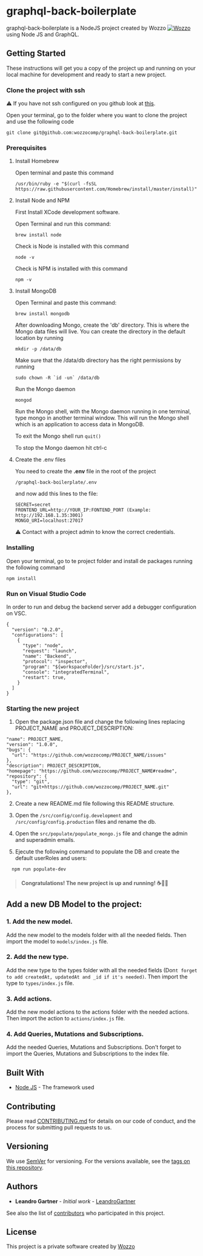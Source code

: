 # graphql-back-boilerplate

graphql-back-boilerplate is a NodeJS project created by Wozzo [![Wozzo](https://www.wozzo.es/favicon.ico 'Wozzo')](https://www.wozzo.es) using Node JS and GraphQL.

## Getting Started

These instructions will get you a copy of the project up and running on your local machine for development and ready to start a new project.

### Clone the project with ssh

⚠️ If you have not ssh configured on you github look at [this](https://help.github.com/en/articles/generating-a-new-ssh-key-and-adding-it-to-the-ssh-agent).

Open your terminal, go to the folder where you want to clone the project and use the following code

```
git clone git@github.com:wozzocomp/graphql-back-boilerplate.git
```

### Prerequisites

1. Install Homebrew

   Open terminal and paste this command

   ```
   /usr/bin/ruby -e "$(curl -fsSL https://raw.githubusercontent.com/Homebrew/install/master/install)"
   ```

2. Install Node and NPM

   First Install XCode development software.

   Open Terminal and run this command:

   ```
   brew install node
   ```

   Check is Node is installed with this command

   ```
   node -v
   ```

   Check is NPM is installed with this command

   ```
   npm -v
   ```

3. Install MongoDB

   Open Terminal and paste this command:

   ```
   brew install mongodb
   ```

   After downloading Mongo, create the 'db' directory. This is where the Mongo data files will live. You can create the directory in the default location by running

   ```
   mkdir -p /data/db
   ```

   Make sure that the /data/db directory has the right permissions by running

   ```
   sudo chown -R `id -un` /data/db
   ```

   Run the Mongo daemon

   ```
   mongod
   ```

   Run the Mongo shell, with the Mongo daemon running in one terminal, type mongo in another terminal window. This will run the Mongo shell which is an application to access data in MongoDB.

   To exit the Mongo shell run `quit()`

   To stop the Mongo daemon hit ctrl-c

4. Create the .env files

   You need to create the **.env** file in the root of the project

   ```
   /graphql-back-boilerplate/.env
   ```

   and now add this lines to the file:

   ```
   SECRET=secret
   FRONTEND_URL=http://YOUR_IP:FONTEND_PORT (Example: http://192.168.1.35:3001)
   MONGO_URI=localhost:27017
   ```


    ⚠️ Contact with a project admin to know the correct credentials.

### Installing

Open your terminal, go to te project folder and install de packages running the following command

```
npm install
```

### Run on Visual Studio Code

In order to run and debug the backend server add a debugger configuration on VSC.

```
{
  "version": "0.2.0",
  "configurations": [
    {
      "type": "node",
      "request": "launch",
      "name": "Backend",
      "protocol": "inspector",
      "program": "${workspaceFolder}/src/start.js",
      "console": "integratedTerminal",
      "restart": true,
    }
  ]
}
```

### Starting the new project

1. Open the package.json file and change the following lines replacing PROJECT_NAME and PROJECT_DESCRIPTION:

```
"name": PROJECT_NAME,
"version": "1.0.0",
"bugs": {
  "url": "https://github.com/wozzocomp/PROJECT_NAME/issues"
},
"description": PROJECT_DESCRIPTION,
"homepage": "https://github.com/wozzocomp/PROJECT_NAME#readme",
"repository": {
  "type": "git",
  "url": "git+https://github.com/wozzocomp/PROJECT_NAME.git"
},
```

2. Create a new README.md file following this README structure.

3. Open the `/src/config/config.development` and `/src/config/config.production` files and rename the db.

4. Open the `src/populate/populate_mongo.js` file and change the admin and superadmin emails.

5. Ejecute the following command to populate the DB and create the default userRoles and users:

```
  npm run populate-dev
```

> #### Congratulations! The new project is up and running! ☕️🎉🍻

## Add a new DB Model to the project:

### 1. Add the new model.

Add the new model to the models folder with all the needed fields. Then import the model to `models/index.js` file.

### 2. Add the new type.

Add the new type to the types folder with all the needed fields (Don`t forget to add createdAt, updatedAt and _id if it's needed)`. Then import the type to `types/index.js` file.

### 3. Add actions.

Add the new model actions to the actions folder with the needed actions. Then import the action to `actions/index.js` file.

### 4. Add Queries, Mutations and Subscriptions.

Add the needed Queries, Mutations and Subscriptions. Don't forget to import the Queries, Mutations and Subscriptions to the index file.

## Built With

- [Node JS](https://nodejs.org/en/docs/guides/getting-started-guide/) - The framework used

## Contributing

Please read [CONTRIBUTING.md](https://github.com/wozzocomp/graphql-back-boilerplate/blob/development/CONTRIBUTING.md) for details on our code of conduct, and the process for submitting pull requests to us.

## Versioning

We use [SemVer](http://semver.org/) for versioning. For the versions available, see the [tags on this repository](https://github.com/wozzocomp/graphql-back-boilerplate/tags).

## Authors

- **Leandro Gartner** - _Initial work_ - [LeandroGartner](https://github.com/LeandroGartner)

See also the list of [contributors](https://github.com/wozzocomp/graphql-back-boilerplate/contributors) who participated in this project.

## License

This project is a private software created by [Wozzo](https://github.com/wozzocomp)
